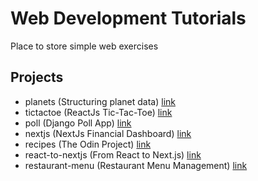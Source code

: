 # Web Development Tutorials
Place to store simple web exercises

## Projects
- planets (Structuring planet data) [link](https://developer.mozilla.org/en-US/docs/Learn/HTML/Tables/Structuring_planet_data)
- tictactoe (ReactJs Tic-Tac-Toe) [link](https://react.dev/learn/tutorial-tic-tac-toe)
- poll (Django Poll App) [link](https://docs.djangoproject.com/en/5.0/intro/tutorial01/)
- nextjs (NextJs Financial Dashboard) [link](https://nextjs.org/learn/dashboard-app/getting-started)
- recipes (The Odin Project) [link](https://www.theodinproject.com/lessons/foundations-recipes)
- react-to-nextjs (From React to Next.js) [link](https://nextjs.org/learn/react-foundations/from-react-to-nextjs)
- restaurant-menu (Restaurant Menu Management) [link](https://dev.to/koladev/building-a-fullstack-application-with-django-django-rest-nextjs-3e26)
